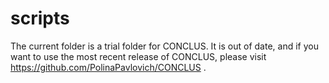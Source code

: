 # scripts

The current folder is a trial folder for CONCLUS. It is out of date, and if you want to use the most recent release of CONCLUS, please visit 
https://github.com/PolinaPavlovich/CONCLUS .
